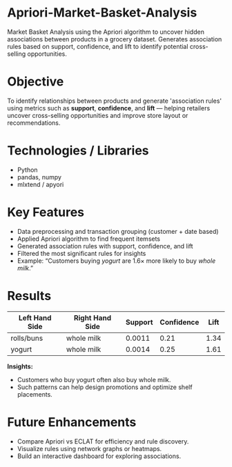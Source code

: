 # Apriori-Market-Basket-Analysis
Market Basket Analysis using the Apriori algorithm to uncover hidden associations between products in a grocery dataset. Generates association rules based on support, confidence, and lift to identify potential cross-selling opportunities.


# Objective
To identify relationships between products and generate 'association rules' using metrics such as **support**, **confidence**, and **lift** — helping retailers uncover cross-selling opportunities and improve store layout or recommendations.

# Technologies / Libraries
- Python  
- pandas, numpy  
- mlxtend / apyori  
   

# Key Features
- Data preprocessing and transaction grouping (customer + date based)  
- Applied Apriori algorithm to find frequent itemsets  
- Generated association rules with support, confidence, and lift  
- Filtered the most significant rules for insights  
- Example: “Customers buying *yogurt* are 1.6× more likely to buy *whole milk*.”

# Results
| Left Hand Side | Right Hand Side | Support | Confidence | Lift |
|----------------|-----------------|---------|------------|------|
| rolls/buns     | whole milk      | 0.0011  | 0.21       | 1.34 |
| yogurt         | whole milk      | 0.0014  | 0.25       | 1.61 |

**Insights:**
- Customers who buy yogurt often also buy whole milk.  
- Such patterns can help design promotions and optimize shelf placements.

# Future Enhancements
- Compare Apriori vs ECLAT for efficiency and rule discovery.  
- Visualize rules using network graphs or heatmaps.  
- Build an interactive dashboard for exploring associations.


